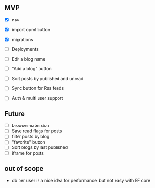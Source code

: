 ## MVP
- [x] nav
- [x] import opml button
- [x] migrations
- [ ] Deployments
- [ ] Edit a blog name
- [ ] "Add a blog" button
- [ ] Sort posts by published and unread
- [ ] Sync button for Rss feeds
- [ ] Auth & multi user support


## Future
- [ ] browser extension
- [ ] Save read flags for posts
- [ ] filter posts by blog
- [ ] "favorite" button
- [ ] Sort blogs by last published
- [ ] iframe for posts

## out of scope
- db per user is a nice idea for performance, but not easy with EF core
